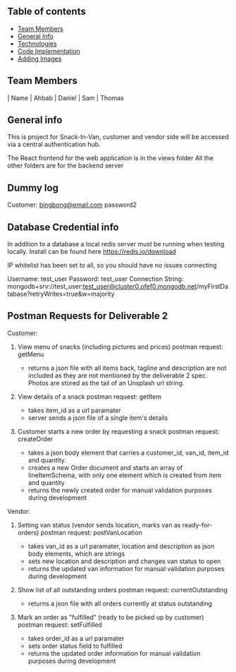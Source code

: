 ## Table of contents

-   [Team Members](#team-members)
-   [General Info](#general-info)
-   [Technologies](#technologies)
-   [Code Implementation](#code-implementation)
-   [Adding Images](#adding-images)

## Team Members

| Name
| Ahbab
| Daniel
| Sam
| Thomas

## General info
This is project for Snack-In-Van, customer and vendor side will be accessed via a central authentication hub.


The React frontend for the web application is in the views folder 
All the other folders are for the backend server 


## Dummy log 
Customer:
bingbong@email.com
password2

## Database Credential info

In addition to a database a local redis server must be running when testing locally.
Install can be found here https://redis.io/download

IP whitelist has been set to all, so you should have no issues connecting

Username: test_user
Password: test_user
Connection String:
mongodb+srv://test_user:test_user@cluster0.ofef0.mongodb.net/myFirstDatabase?retryWrites=true&w=majority

## Postman Requests for Deliverable 2

Customer:

1. View menu of snacks (including pictures and prices)
   postman request: getMenu

    - returns a json file with all items back, tagline and description are not included as they are not mentioned by the
      deliverable 2 spec. Photos are stored as the tail of an Unsplash url string.

2. View details of a snack
   postman request: getItem

    - takes item_id as a url paramater
    - server sends a json file of a single item's details

3. Customer starts a new order by requesting a snack
   postman request: createOrder
    - takes a json body element that carries a customer_id, van_id, item_id and quantity.
    - creates a new Order document and starts an array of lineItemSchema, with only one element which is created from item and quantity
    - returns the newly created order for manual validation purposes during development

Vendor:

1. Setting van status (vendor sends location, marks van as ready-for-orders)
   postman request: postVanLocation
    - takes van_id as a url paramater, location and description as json body elements, which are strings
    - sets new location and description and changes van status to open
    - returns the updated van information for manual validation purposes during development
2. Show list of all outstanding orders
   postman request: currentOutstanding

    - returns a json file with all orders currently at status outstanding

3. Mark an order as "fulfilled" (ready to be picked up by customer)
   postman request: setFulfilled
    - takes order_id as a url paramater
    - sets order status field to fulfilled
    - returns the updated order information for manual validation purposes during development


